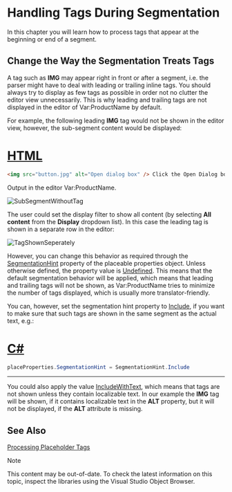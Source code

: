 Handling Tags During Segmentation
===

In this chapter you will learn how to process tags that appear at the beginning or end of a segment.

Change the Way the Segmentation Treats Tags
--

A tag such as **IMG** may appear right in front or after a segment, i.e. the parser might have to deal with leading or trailing inline tags. You should always try to display as few tags as possible in order not no clutter the editor view unnecessarily. This is why leading and trailing tags are not displayed in the editor of Var:ProductName by default.

For example, the following leading **IMG** tag would not be shown in the editor view, however, the sub-segment content would be displayed:

# [HTML](#tab/tabid-1)
```html
<img src="button.jpg" alt="Open dialog box" /> Click the Open Dialog box button to open the dialog box.
```

Output in the editor Var:ProductName.

![SubSegmentWithoutTag](images/SubSegmentWithoutTag.jpg)


The user could set the display filter to show all content (by selecting **All content** from the **Display** dropdown list). In this case the leading tag is shown in a separate row in the editor:

![TagShownSeperately](images/TagShownSeperately.jpg)


However, you can change this behavior as required through the [SegmentationHint](../../api/filetypesupport/Sdl.FileTypeSupport.Framework.NativeApi.IStartTagProperties.yml#Sdl_FileTypeSupport_Framework_NativeApi_IStartTagProperties_SegmentationHint) property of the placeable properties object. Unless otherwise defined, the property value is [Undefined](../../api/filetypesupport/Sdl.FileTypeSupport.Framework.NativeApi.SegmentationHint.yml#fields). This means that the default segmentation behavior will be applied, which means that leading and trailing tags will not be shown, as Var:ProductName tries to minimize the number of tags displayed, which is usually more translator-friendly.

You can, however, set the segmentation hint property to [Include](../../api/filetypesupport/Sdl.FileTypeSupport.Framework.NativeApi.SegmentationHint.yml#fields), if you want to make sure that such tags are shown in the same segment as the actual text, e.g.:

# [C#](#tab/tabid-2)
```cs
placeProperties.SegmentationHint = SegmentationHint.Include
```
***

You could also apply the value [IncludeWithText](../../api/filetypesupport/Sdl.FileTypeSupport.Framework.NativeApi.SegmentationHint.yml#fields), which means that tags are not shown unless they contain localizable text. In our example the **IMG** tag will be shown, if it contains localizable text in the **ALT** property, but it will not be displayed, if the **ALT** attribute is missing.


See Also
--



[Processing Placeholder Tags](processing_placeholder_tags.md)

>[!NOTE]
>
> This content may be out-of-date. To check the latest information on this topic, inspect the libraries using the Visual Studio Object Browser.

